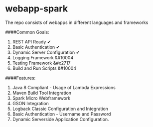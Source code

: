 # webapp-spark
The repo consists of webapps in different languages and frameworks

####Common Goals:

1. REST API Ready &#10004;
2. Basic Authentication &#10004;
3. Dynamic Server Configuration &#10004;
4. Logging Framework &#10004
5. Testing Framework &#x2717
6. Build and Run Scripts &#10004


####Features:
1. Java 8 Compliant - Usage of Lambda Expressions
2. Maven Build Tool Integration
3. Spark Micro Webframework
4. GSON Integration
5. Logback Classic Configuration and Integration
6. Basic Authentication - Username and Password
7. Dynamic Serverside Application Configuration.




